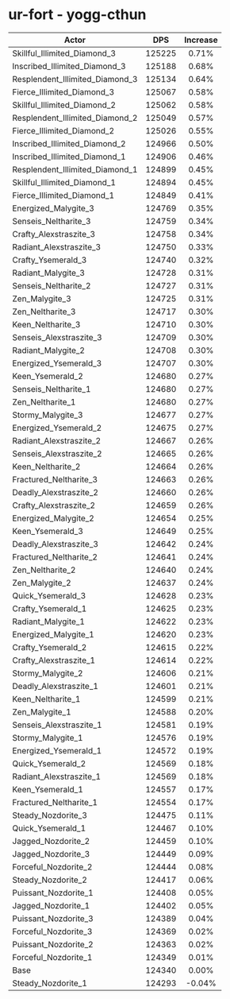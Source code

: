 # ur-fort - yogg-cthun
| Actor | DPS | Increase |
|---|:---:|:---:|
|Skillful_Illimited_Diamond_3|125225|0.71%|
|Inscribed_Illimited_Diamond_3|125188|0.68%|
|Resplendent_Illimited_Diamond_3|125134|0.64%|
|Fierce_Illimited_Diamond_3|125067|0.58%|
|Skillful_Illimited_Diamond_2|125062|0.58%|
|Resplendent_Illimited_Diamond_2|125049|0.57%|
|Fierce_Illimited_Diamond_2|125026|0.55%|
|Inscribed_Illimited_Diamond_2|124966|0.50%|
|Inscribed_Illimited_Diamond_1|124906|0.46%|
|Resplendent_Illimited_Diamond_1|124899|0.45%|
|Skillful_Illimited_Diamond_1|124894|0.45%|
|Fierce_Illimited_Diamond_1|124849|0.41%|
|Energized_Malygite_3|124769|0.35%|
|Senseis_Neltharite_3|124759|0.34%|
|Crafty_Alexstraszite_3|124758|0.34%|
|Radiant_Alexstraszite_3|124750|0.33%|
|Crafty_Ysemerald_3|124740|0.32%|
|Radiant_Malygite_3|124728|0.31%|
|Senseis_Neltharite_2|124727|0.31%|
|Zen_Malygite_3|124725|0.31%|
|Zen_Neltharite_3|124717|0.30%|
|Keen_Neltharite_3|124710|0.30%|
|Senseis_Alexstraszite_3|124709|0.30%|
|Radiant_Malygite_2|124708|0.30%|
|Energized_Ysemerald_3|124707|0.30%|
|Keen_Ysemerald_2|124680|0.27%|
|Senseis_Neltharite_1|124680|0.27%|
|Zen_Neltharite_1|124680|0.27%|
|Stormy_Malygite_3|124677|0.27%|
|Energized_Ysemerald_2|124675|0.27%|
|Radiant_Alexstraszite_2|124667|0.26%|
|Senseis_Alexstraszite_2|124665|0.26%|
|Keen_Neltharite_2|124664|0.26%|
|Fractured_Neltharite_3|124663|0.26%|
|Deadly_Alexstraszite_2|124660|0.26%|
|Crafty_Alexstraszite_2|124659|0.26%|
|Energized_Malygite_2|124654|0.25%|
|Keen_Ysemerald_3|124649|0.25%|
|Deadly_Alexstraszite_3|124642|0.24%|
|Fractured_Neltharite_2|124641|0.24%|
|Zen_Neltharite_2|124640|0.24%|
|Zen_Malygite_2|124637|0.24%|
|Quick_Ysemerald_3|124628|0.23%|
|Crafty_Ysemerald_1|124625|0.23%|
|Radiant_Malygite_1|124622|0.23%|
|Energized_Malygite_1|124620|0.23%|
|Crafty_Ysemerald_2|124615|0.22%|
|Crafty_Alexstraszite_1|124614|0.22%|
|Stormy_Malygite_2|124606|0.21%|
|Deadly_Alexstraszite_1|124601|0.21%|
|Keen_Neltharite_1|124599|0.21%|
|Zen_Malygite_1|124588|0.20%|
|Senseis_Alexstraszite_1|124581|0.19%|
|Stormy_Malygite_1|124576|0.19%|
|Energized_Ysemerald_1|124572|0.19%|
|Quick_Ysemerald_2|124569|0.18%|
|Radiant_Alexstraszite_1|124569|0.18%|
|Keen_Ysemerald_1|124557|0.17%|
|Fractured_Neltharite_1|124554|0.17%|
|Steady_Nozdorite_3|124475|0.11%|
|Quick_Ysemerald_1|124467|0.10%|
|Jagged_Nozdorite_2|124459|0.10%|
|Jagged_Nozdorite_3|124449|0.09%|
|Forceful_Nozdorite_2|124444|0.08%|
|Steady_Nozdorite_2|124417|0.06%|
|Puissant_Nozdorite_1|124408|0.05%|
|Jagged_Nozdorite_1|124402|0.05%|
|Puissant_Nozdorite_3|124389|0.04%|
|Forceful_Nozdorite_3|124369|0.02%|
|Puissant_Nozdorite_2|124363|0.02%|
|Forceful_Nozdorite_1|124349|0.01%|
|Base|124340|0.00%|
|Steady_Nozdorite_1|124293|-0.04%|
